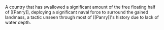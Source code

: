 A country that has swallowed a significant amount of the free floating half of [[Panry]], deploying a significant naval force to surround the gained landmass, a tactic unseen through most of [[Panry]]'s history due to lack of water depth.